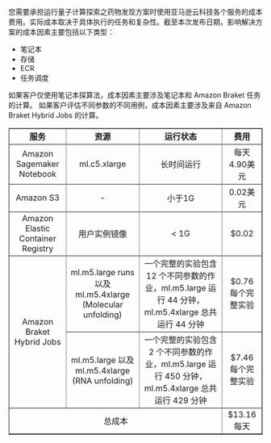 您需要承担运行量子计算探索之药物发现方案时使用亚马逊云科技各个服务的成本费用。实际成本取决于具体执行的任务和复杂性。截至本次发布日期，影响解决方案的成本因素主要包括以下类型：

- 笔记本
- 存储
- ECR
- 任务调度

如果客户仅使用笔记本探算法，成本因素主要涉及笔记本和 Amazon Braket 任务的计算。 如果客户评估不同参数的不同用例，成本因素主要涉及来自 Amazon Braket Hybrid Jobs 的计算。

<table border='1' style="text-align: center">
    <tr>
        <td><B>服务</td>
        <td><B>资源</td>
        <td><B>运行状态</td>
        <td><B>费用</td>
    <tr>
    <tr>
        <td>Amazon Sagemaker Notebook</td>
        <td>ml.c5.xlarge</td>
        <td>长时间运行</td>
        <td>每天4.90美元</td>
    <tr>
    <tr>
        <td>Amazon S3</td>
        <td>-</td>
        <td>小于1G</td>
        <td>0.02美元</td>
    <tr>
    <tr>
        <td>Amazon Elastic Container Registry</td>
        <td>用户实例镜像</td>
        <td>< 1G</td>
        <td>$0.02</td>
    <tr>
    <tr>
        <td rowspan="4">Amazon Braket Hybrid Jobs</td>
        <td>ml.m5.large runs 以及 ml.m5.4xlarge (Molecular unfolding)</td>
        <td>一个完整的实验包含 12 个不同参数的作业，ml.m5.large 运行 44 分钟，ml.m5.4xlarge 总共运行 44 分钟</td>
        <td>$0.76 每个完整实验</td>
    <tr>
    <tr>
        <td>ml.m5.large 以及 ml.m5.4xlarge (RNA unfolding)</td>
        <td>一个完整的实验包含 2 个不同参数的作业，ml.m5.large 运行 450 分钟，ml.m5.4xlarge 总共运行 429 分钟</td>
        <td>$7.46 每个完整实验 </td>
    <tr>
    <tr>
        <td colspan='3'>总成本</td>
        <td>$13.16 每天</td>
    <tr>
</table>
